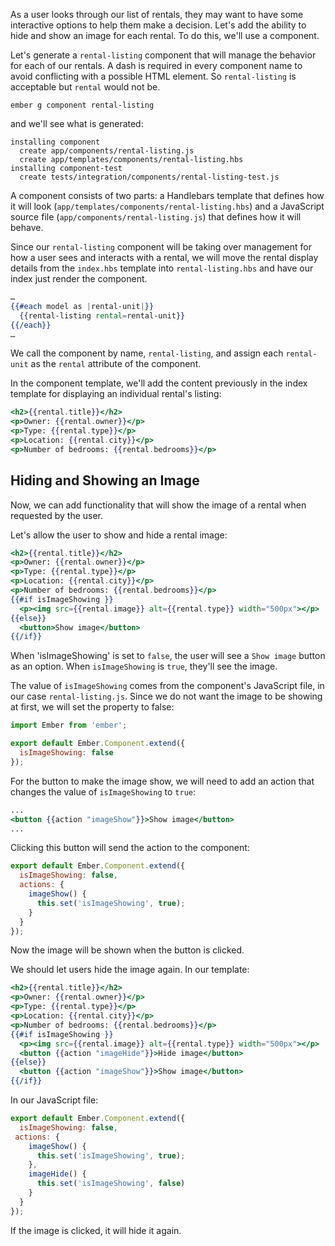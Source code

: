 As a user looks through our list of rentals, they may want to have some interactive options to help them make a decision. Let's add the ability to hide and show an image for each rental.  To do this, we'll use a component.

Let's generate a `rental-listing` component that will manage the behavior for each of our rentals. A dash is required in every component name to avoid conflicting with a possible HTML element.  So `rental-listing` is acceptable but `rental` would not be.

```shell
ember g component rental-listing
```

and we'll see what is generated:

```shell
installing component
  create app/components/rental-listing.js
  create app/templates/components/rental-listing.hbs
installing component-test
  create tests/integration/components/rental-listing-test.js
```

A component consists of two parts: a Handlebars template that defines how it will look (`app/templates/components/rental-listing.hbs`) and a JavaScript source file (`app/components/rental-listing.js`) that defines how it will behave.

Since our `rental-listing` component will be taking over management for how a user sees and interacts with a rental, we will move the rental display details from the `index.hbs` template into `rental-listing.hbs` and have our index just render the component.

```app/templates/index.hbs
…
{{#each model as |rental-unit|}}
  {{rental-listing rental=rental-unit}}
{{/each}}
…
```
We call the component by name, `rental-listing`, and assign each `rental-unit` as the `rental` attribute of the component.

In the component template, we'll add the content previously in the index template for displaying an individual rental's listing:

```app/templates/components/rental-listing.hbs
<h2>{{rental.title}}</h2>
<p>Owner: {{rental.owner}}</p>
<p>Type: {{rental.type}}</p>
<p>Location: {{rental.city}}</p>
<p>Number of bedrooms: {{rental.bedrooms}}</p>
```

## Hiding and Showing an Image

Now, we can add functionality that will show the image of a rental when requested by the user.

Let's allow the user to show and hide a rental image:

```app/templates/components/rental-listing.hbs
<h2>{{rental.title}}</h2>
<p>Owner: {{rental.owner}}</p>
<p>Type: {{rental.type}}</p>
<p>Location: {{rental.city}}</p>
<p>Number of bedrooms: {{rental.bedrooms}}</p>
{{#if isImageShowing }}
  <p><img src={{rental.image}} alt={{rental.type}} width="500px"></p>
{{else}}
  <button>Show image</button>
{{/if}}
```

When 'isImageShowing' is set to `false`, the user will see a `Show image` button as an option.  When `isImageShowing` is `true`, they'll see the image.

The value of `isImageShowing` comes from the component's JavaScript file, in our case `rental-listing.js`.  Since we do not want the image to be showing at first, we will set the property to false:

```app/components/rental-listing.js
import Ember from 'ember';

export default Ember.Component.extend({
  isImageShowing: false
});
```

For the button to make the image show, we will need to add an action that changes the value of `isImageShowing` to `true`:

```app/templates/components/rental-listing.hbs
...
<button {{action "imageShow"}}>Show image</button>
...
```

Clicking this button will send the action to the component:

```app/components/rental-listing.js
export default Ember.Component.extend({
  isImageShowing: false,
  actions: {
    imageShow() {
      this.set('isImageShowing', true);
    }
  }
});
```

Now the image will be shown when the button is clicked.

We should let users hide the image again. In our template:

```app/templates/components/rental-listing.hbs
<h2>{{rental.title}}</h2>
<p>Owner: {{rental.owner}}</p>
<p>Type: {{rental.type}}</p>
<p>Location: {{rental.city}}</p>
<p>Number of bedrooms: {{rental.bedrooms}}</p>
{{#if isImageShowing }}
  <p><img src={{rental.image}} alt={{rental.type}} width="500px"></p>
  <button {{action "imageHide"}}>Hide image</button>
{{else}}
  <button {{action "imageShow"}}>Show image</button>
{{/if}}
```

In our JavaScript file:

```app/components/rental-listing.js
export default Ember.Component.extend({
  isImageShowing: false,
 actions: {
    imageShow() {
      this.set('isImageShowing', true);
    },
    imageHide() {
      this.set('isImageShowing', false)
    }
  }
});
```

If the image is clicked, it will hide it again.
